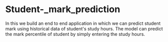 # Student-_mark_prediction
In this we build an end to end application in which we can predict student mark using historical data of student's study hours. The model can predict the mark percentile of student by simply entering the study hours.
